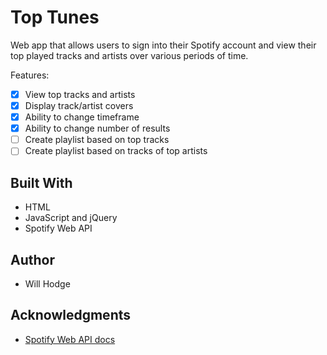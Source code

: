# Top Tunes
Web app that allows users to sign into their Spotify account and view their top played tracks and artists over various periods of time.

Features:
- [x] View top tracks and artists
- [x] Display track/artist covers
- [x] Ability to change timeframe
- [x] Ability to change number of results
- [ ] Create playlist based on top tracks
- [ ] Create playlist based on tracks of top artists

## Built With
* HTML
* JavaScript and jQuery
* Spotify Web API

## Author
* Will Hodge

## Acknowledgments
* [Spotify Web API docs](https://beta.developer.spotify.com/)
